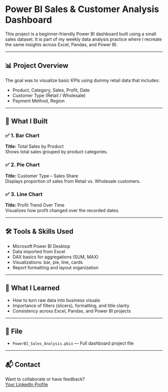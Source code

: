 # Power BI Sales & Customer Analysis Dashboard

This project is a beginner-friendly Power BI dashboard built using a small sales dataset. It is part of my weekly data analysis practice where I recreate the same insights across Excel, Pandas, and Power BI.

---

## 📊 Project Overview

The goal was to visualize basic KPIs using dummy retail data that includes:
- Product, Category, Sales, Profit, Date
- Customer Type (Retail / Wholesale)
- Payment Method, Region

---

## 🎯 What I Built

### ✅ 1. Bar Chart
**Title:** Total Sales by Product  
Shows total sales grouped by product categories.

### ✅ 2. Pie Chart
**Title:** Customer Type – Sales Share  
Displays proportion of sales from Retail vs. Wholesale customers.

### ✅ 3. Line Chart
**Title:** Profit Trend Over Time  
Visualizes how profit changed over the recorded dates.

---

## 🛠 Tools & Skills Used
- Microsoft Power BI Desktop
- Data imported from Excel
- DAX basics for aggregations (SUM, MAX)
- Visualizations: bar, pie, line, cards
- Report formatting and layout organization

---

## 🧠 What I Learned
- How to turn raw data into business visuals
- Importance of filters (slicers), formatting, and title clarity
- Consistency across Excel, Pandas, and Power BI projects

---

## 📁 File
- `PowerBI_Sales_Analysis.pbix` — Full dashboard project file

---


## 📬 Contact
Want to collaborate or have feedback?  
[Your LinkedIn Profile](https://linkedin.com/in/yourname)

